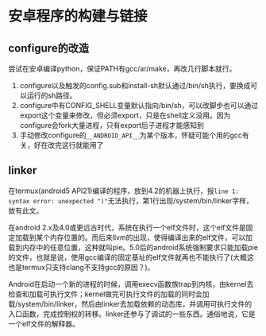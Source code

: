 安卓程序的构建与链接
==
configure的改造
--
尝试在安卓编译python，保证PATH有gcc/ar/make，再改几行脚本就行。

1. configure以及触发的config.sub和install-sh默认通过/bin/sh执行，要换成可以运行的sh路径。
2. configure中有CONFIG_SHELL变量默认指向/bin/sh，可以改脚步也可以通过export这个变量来修改，但必须export，只是在shell定义没用。因为configure会fork大量进程，只有export后子进程才能感知到
3. 手动修改configure的`__ANDROID_API__`为某个版本，怀疑可能个用的gcc有关，好在改完这行就能用了

linker
--
在termux(android5 API21)编译的程序，放到4.2的机器上执行，报`line 1: syntax error: unexpected ")"`无法执行，第1行出现/system/bin/linker字样，故有此文。

在android 2.x及4.0或更远古时代，系统在执行一个elf文件时，这个elf文件是固定加载到某个内存位置的。而后来llvm的出现，使得编译出来的elf文件，可以加载到内存中的任意位置，这种就叫pie。5.0后的android系统强制要求只能加载pie的文件，也就是说，使用gcc编译的固定基址的elf文件就再也不能执行了(大概这也是termux只支持clang不支持gcc的原因？)。

Android在启动一个新的进程的时候，调用execv函数族trap到内核，由kernel去检查和加载可执行文件；kernel做完可执行文件的加载的同时会加载/system/bin/linker，然后由linker去加载依赖的动态库，并调用可执行文件的入口函数，完成控制权的转移。linker还参与了调试的一些东西。通俗地说，它是一个elf文件的解释器。